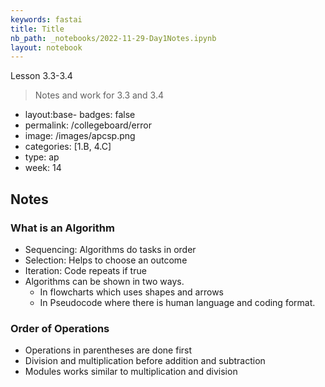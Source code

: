 ```yaml
---
keywords: fastai
title: Title
nb_path: _notebooks/2022-11-29-Day1Notes.ipynb
layout: notebook
---
```


<!--
#################################################
### THIS FILE WAS AUTOGENERATED! DO NOT EDIT! ###
#################################################
# file to edit: _notebooks/2022-11-29-Day1Notes.ipynb
-->

<div class="container" id="notebook-container">
        
<div class="cell border-box-sizing text_cell rendered"><div class="inner_cell">
<div class="text_cell_render border-box-sizing rendered_html">
<p>Lesson 3.3-3.4</p>
<blockquote><p>Notes and work for 3.3 and 3.4</p>
</blockquote>
<ul>
<li>layout:base- badges: false</li>
<li>permalink: /collegeboard/error</li>
<li>image: /images/apcsp.png</li>
<li>categories: [1.B, 4.C]</li>
<li>type: ap</li>
<li>week: 14</li>
</ul>

</div>
</div>
</div>
<div class="cell border-box-sizing text_cell rendered"><div class="inner_cell">
<div class="text_cell_render border-box-sizing rendered_html">
<h2 id="Notes">Notes<a class="anchor-link" href="#Notes"> </a></h2><h3 id="What-is-an-Algorithm">What is an Algorithm<a class="anchor-link" href="#What-is-an-Algorithm"> </a></h3><ul>
<li>Sequencing: Algorithms do tasks in order</li>
<li>Selection: Helps to choose an outcome</li>
<li>Iteration: Code repeats if true</li>
<li>Algorithms can be shown in two ways. <ul>
<li>In flowcharts which uses shapes and arrows</li>
<li>In Pseudocode where there is human language and coding format.</li>
</ul>
</li>
</ul>
<h3 id="Order-of-Operations">Order of Operations<a class="anchor-link" href="#Order-of-Operations"> </a></h3><ul>
<li>Operations in parentheses are done first</li>
<li>Division and multiplication before addition and subtraction</li>
<li>Modules works similar to multiplication and division</li>
</ul>

</div>
</div>
</div>
</div>
 

